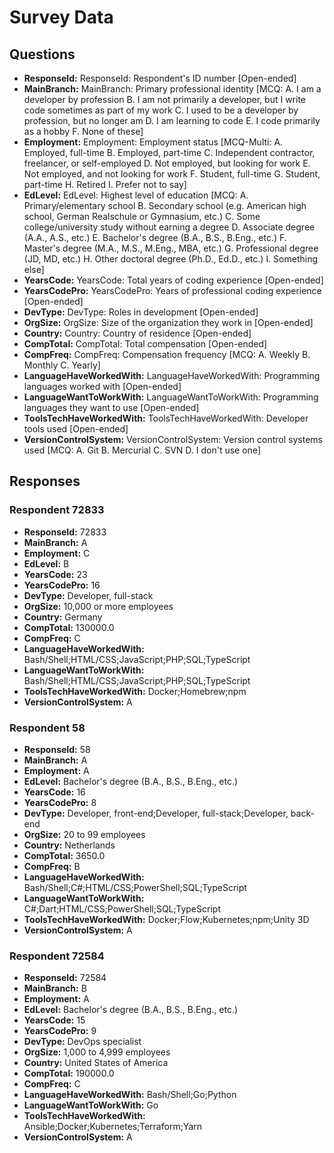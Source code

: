 # Survey Data

## Questions

- **ResponseId:** ResponseId: Respondent's ID number [Open-ended]
- **MainBranch:** MainBranch: Primary professional identity [MCQ: A. I am a developer by profession B. I am not primarily a developer, but I write code sometimes as part of my work C. I used to be a developer by profession, but no longer am D. I am learning to code E. I code primarily as a hobby F. None of these]
- **Employment:** Employment: Employment status [MCQ-Multi: A. Employed, full-time B. Employed, part-time C. Independent contractor, freelancer, or self-employed D. Not employed, but looking for work E. Not employed, and not looking for work F. Student, full-time G. Student, part-time H. Retired I. Prefer not to say]
- **EdLevel:** EdLevel: Highest level of education [MCQ: A. Primary/elementary school B. Secondary school (e.g. American high school, German Realschule or Gymnasium, etc.) C. Some college/university study without earning a degree D. Associate degree (A.A., A.S., etc.) E. Bachelor's degree (B.A., B.S., B.Eng., etc.) F. Master's degree (M.A., M.S., M.Eng., MBA, etc.) G. Professional degree (JD, MD, etc.) H. Other doctoral degree (Ph.D., Ed.D., etc.) I. Something else]
- **YearsCode:** YearsCode: Total years of coding experience [Open-ended]
- **YearsCodePro:** YearsCodePro: Years of professional coding experience [Open-ended]
- **DevType:** DevType: Roles in development [Open-ended]
- **OrgSize:** OrgSize: Size of the organization they work in [Open-ended]
- **Country:** Country: Country of residence [Open-ended]
- **CompTotal:** CompTotal: Total compensation [Open-ended]
- **CompFreq:** CompFreq: Compensation frequency [MCQ: A. Weekly B. Monthly C. Yearly]
- **LanguageHaveWorkedWith:** LanguageHaveWorkedWith: Programming languages worked with [Open-ended]
- **LanguageWantToWorkWith:** LanguageWantToWorkWith: Programming languages they want to use [Open-ended]
- **ToolsTechHaveWorkedWith:** ToolsTechHaveWorkedWith: Developer tools used [Open-ended]
- **VersionControlSystem:** VersionControlSystem: Version control systems used [MCQ: A. Git B. Mercurial C. SVN D. I don't use one]

## Responses

### Respondent 72833

- **ResponseId:** 72833
- **MainBranch:** A
- **Employment:** C
- **EdLevel:** B
- **YearsCode:** 23
- **YearsCodePro:** 16
- **DevType:** Developer, full-stack
- **OrgSize:** 10,000 or more employees
- **Country:** Germany
- **CompTotal:** 130000.0
- **CompFreq:** C
- **LanguageHaveWorkedWith:** Bash/Shell;HTML/CSS;JavaScript;PHP;SQL;TypeScript
- **LanguageWantToWorkWith:** Bash/Shell;HTML/CSS;JavaScript;PHP;SQL;TypeScript
- **ToolsTechHaveWorkedWith:** Docker;Homebrew;npm
- **VersionControlSystem:** A

### Respondent 58

- **ResponseId:** 58
- **MainBranch:** A
- **Employment:** A
- **EdLevel:** Bachelor's degree (B.A., B.S., B.Eng., etc.)
- **YearsCode:** 16
- **YearsCodePro:** 8
- **DevType:** Developer, front-end;Developer, full-stack;Developer, back-end
- **OrgSize:** 20 to 99 employees
- **Country:** Netherlands
- **CompTotal:** 3650.0
- **CompFreq:** B
- **LanguageHaveWorkedWith:** Bash/Shell;C#;HTML/CSS;PowerShell;SQL;TypeScript
- **LanguageWantToWorkWith:** C#;Dart;HTML/CSS;PowerShell;SQL;TypeScript
- **ToolsTechHaveWorkedWith:** Docker;Flow;Kubernetes;npm;Unity 3D
- **VersionControlSystem:** A

### Respondent 72584

- **ResponseId:** 72584
- **MainBranch:** B
- **Employment:** A
- **EdLevel:** Bachelor's degree (B.A., B.S., B.Eng., etc.)
- **YearsCode:** 15
- **YearsCodePro:** 9
- **DevType:** DevOps specialist
- **OrgSize:** 1,000 to 4,999 employees
- **Country:** United States of America
- **CompTotal:** 190000.0
- **CompFreq:** C
- **LanguageHaveWorkedWith:** Bash/Shell;Go;Python
- **LanguageWantToWorkWith:** Go
- **ToolsTechHaveWorkedWith:** Ansible;Docker;Kubernetes;Terraform;Yarn
- **VersionControlSystem:** A

